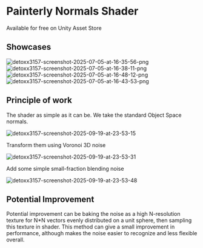 # Painterly Normals Shader
Available for free on Unity Asset Store

## Showcases
![detoxx3157-screenshot-2025-07-05-at-16-35-56-png](https://github.com/user-attachments/assets/2b2e30e0-0cc6-44f6-a430-b2121a5ded5c)
![detoxx3157-screenshot-2025-07-05-at-16-38-11-png](https://github.com/user-attachments/assets/fd179013-f6f9-41c0-8a92-718cea437234)
![detoxx3157-screenshot-2025-07-05-at-16-48-12-png](https://github.com/user-attachments/assets/3d400869-d7b0-4d76-9aac-3cc6e0e0aac2)
![detoxx3157-screenshot-2025-07-05-at-16-43-53-png](https://github.com/user-attachments/assets/650cf89a-f857-43f6-8537-493bd3994616)

## Principle of work
The shader as simple as it can be. We take the standard Object Space normals.

![detoxx3157-screenshot-2025-09-19-at-23-53-15](https://github.com/user-attachments/assets/c8686507-7510-4e15-bdf9-13cd6fdb6306)

Transform them using Voronoi 3D noise

![detoxx3157-screenshot-2025-09-19-at-23-53-31](https://github.com/user-attachments/assets/e7df87aa-2d18-4498-a62a-5180cbf91b14)

Add some simple small-fraction blending noise

![detoxx3157-screenshot-2025-09-19-at-23-53-48](https://github.com/user-attachments/assets/d01476b5-5fb0-477e-aeee-f20d7b6ab95b)

## Potential Improvement
Potential improvement can be baking the noise as a high N-resolution texture for N*N vectors evenly distributed on a unit sphere, then sampling this texture in shader. This method can give a small improvement in performance, although makes the noise easier to recognize and less flexible overall.

